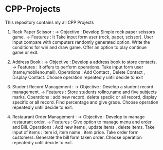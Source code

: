 # CPP-Projects
This repository contains my all CPP Projects


1. Rock Paper Scissor :
-> Objective : Develop Simple rock paper scissors game.
-> Features :
   It Take input form user (rock, paper, scissor).
   User Input compare with computers randomly generated option.
   Write the conditions for win and draw game.
   Offer an option to play continue game or exit.


2. Address Book :
-> Objective : Develop a address book to store contacts.
-> Features :
   It offers to perform operations.
   Take input form user (name,mobileno,mail).
   Operations : Add Contact , Delete Contact , Display Contact.
   Choose operation repeatedly until decide to exit

3. Student Record Management :
-> Objective : Develop a student record management.
-> Features :
   Store students rollno,name and five subjects marks.
   Operations : add new record, delete speciic or all record, display specific or all record.
   Find percentage and give grade.
   Choose operation repeatedly until decide to exit.


4. Restaurant Order Management :
-> Objective : Develop to manage restaurant order.
-> Features : 
   Give option to manage menu and order and Bill.
   Operations : Add new items , update items , delete items.
   Take Input of items : item id, item name , item price.
   Take order form customers.
   Generate the bill form taken order.
   Choose operation repeatedly until decide to exit.
   
